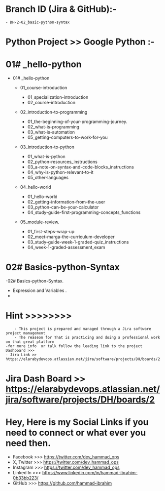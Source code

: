 # Branch ID (Jira & GitHub):-
    - DH-2-02_basic-python-syntax 

# Python Project >> Google Python :-
 # 01# _hello-python
 - 01# _hello-python
   - 01_course-introduction
     - 01_specialization-introduction
     - 02_course-introduction
     

   - 02_introduction-to-programming
     - 01_the-beginning-of-your-programming-journey.
     - 02_what-is-programming
     - 03_what-is-automation
     - 05_getting-computers-to-work-for-you


   - 03_introduction-to-python
     - 01_what-is-python
     - 02_python-resources_instructions
     - 03_a-note-on-syntax-and-code-blocks_instructions
     - 04_why-is-python-relevant-to-it
     - 05_other-languages


   - 04_hello-world
     - 01_hello-world
     - 02_getting-information-from-the-user
     - 03_python-can-be-your-calculator
     - 04_study-guide-first-programming-concepts_functions


   - 05_module-review.
     - 01_first-steps-wrap-up
     - 02_meet-marga-the-curriculum-developer
     - 03_study-guide-week-1-graded-quiz_instructions
     - 04_week-1-graded-assessment_exam

 # 02# Basics-python-Syntax
 -02# Basics-python-Syntax.
   - Expression and Variables .
   - 




# Hint >>>>>>>>
        - This project is prepared and managed through a Jira software project management 
        - The reaseon for That is practicing and doing a professional work on that great platform
    -for more info  or talk follow the leading link to the project Dashboard >>>
    - Jira Link >> https://elarabydevops.atlassian.net/jira/software/projects/DH/boards/2
# Jira Dash Board >> https://elarabydevops.atlassian.net/jira/software/projects/DH/boards/2


# Hey, Here is my Social Links if you need to connect or what ever you need then.
  - Facebook   >>> https://twitter.com/dev_hammad_ops
  - X, Twitter >>> https://twitter.com/dev_hammad_ops
  - Instagram  >>> https://twitter.com/dev_hammad_ops
  - Linked In  >>> https://www.linkedin.com/in/hammad-ibrahim-0b33bb223/
  - GitHub     >>> https://github.com/hammad-ibrahim